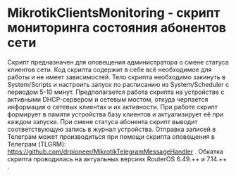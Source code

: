 # MikrotikClientsMonitoring - скрипт мониторинга состояния абонентов сети 
Скрипт предназначен для оповещения администратора о смене статуса клиентов сети. Код скрипта содержит в себе всё необходимое для работы и не имеет зависимостей. Тело скрипта необходимо закинуть в System/Scripts и настроить запуск по расписанию из System/Scheduler с периодом 5-10 минут. Предполагается работа скрипта на устройстве с активными DHCP-сервером и сетевым мостом, откуда черпается информация о сетевых клиентах и их активности. При работе скрипт формирует в памяти устройства базу клиентов и актуализирует её при каждом запуске. При смене статуса абонента скрипт выводит соответствующую запись в журнал устройства. Отправка записей в Телеграм может производиться при помощи скрипта оповещения в Телеграм (TLGRM): https://github.com/drpioneer/MikrotikTelegramMessageHandler .
Обкатка скрипта проводилась на актуальных версиях RouterOS 6.49.++ и 7.14.++ .
